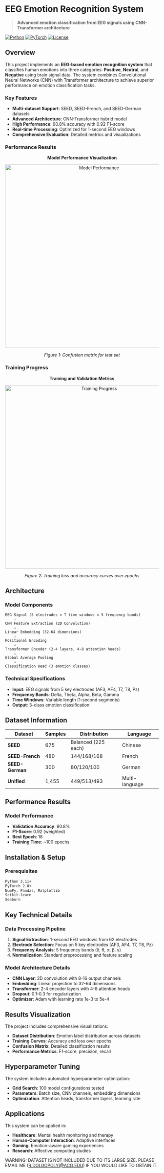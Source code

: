 # EEG Emotion Recognition System

> **Advanced emotion classification from EEG signals using CNN-Transformer architecture**

[![Python](https://img.shields.io/badge/Python-3.11+-blue.svg)](https://python.org)
[![PyTorch](https://img.shields.io/badge/PyTorch-2.0+-red.svg)](https://pytorch.org)
[![License](https://img.shields.io/badge/License-MIT-green.svg)](LICENSE)

## Overview

This project implements an **EEG-based emotion recognition system** that classifies human emotions into three categories: **Positive**, **Neutral**, and **Negative** using brain signal data. The system combines Convolutional Neural Networks (CNN) with Transformer architecture to achieve superior performance on emotion classification tasks.

### Key Features

- **Multi-dataset Support**: SEED, SEED-French, and SEED-German datasets
- **Advanced Architecture**: CNN-Transformer hybrid model
- **High Performance**: 90.8% accuracy with 0.92 F1-score
- **Real-time Processing**: Optimized for 1-second EEG windows
- **Comprehensive Evaluation**: Detailed metrics and visualizations

### Performance Results

<div align="center">

**Model Performance Visualization**

<img width="600" alt="Model Performance" src="https://github.com/user-attachments/assets/6974eb40-4b8d-4c83-a7bb-d59fba9b8f5d" />

*Figure 1: Confusion matrix for test set*

</div>

### Training Progress

<div align="center">

**Training and Validation Metrics**

<img width="600" alt="Training Progress" src="https://github.com/user-attachments/assets/f75da091-8e0c-4394-b2f8-32e300ce3854" />

*Figure 2: Training loss and accuracy curves over epochs*

</div>

## Architecture

### Model Components

```
EEG Signal (5 electrodes × T time windows × 5 frequency bands)
    ↓
CNN Feature Extraction (2D Convolution)
    ↓
Linear Embedding (32-64 dimensions)
    ↓
Positional Encoding
    ↓
Transformer Encoder (2-4 layers, 4-8 attention heads)
    ↓
Global Average Pooling
    ↓
Classification Head (3 emotion classes)
```

### Technical Specifications

- **Input**: EEG signals from 5 key electrodes (AF3, AF4, T7, T8, Pz)
- **Frequency Bands**: Delta, Theta, Alpha, Beta, Gamma
- **Time Windows**: Variable length (1-second segments)
- **Output**: 3-class emotion classification

## Dataset Information

| Dataset | Samples | Distribution | Language |
|---------|---------|-------------|----------|
| **SEED** | 675 | Balanced (225 each) | Chinese |
| **SEED-French** | 480 | 144/168/168 | French |
| **SEED-German** | 300 | 80/120/100 | German |
| **Unified** | 1,455 | 449/513/493 | Multi-language |

## Performance Results

### Model Performance
- **Validation Accuracy**: 90.8%
- **F1-Score**: 0.92 (weighted)
- **Best Epoch**: 18
- **Training Time**: ~100 epochs

## Installation & Setup

### Prerequisites
```bash
Python 3.11+
PyTorch 2.0+
NumPy, Pandas, Matplotlib
Scikit-learn
Seaborn
```

## Key Technical Details

### Data Processing Pipeline
1. **Signal Extraction**: 1-second EEG windows from 62 electrodes
2. **Electrode Selection**: Focus on 5 key electrodes (AF3, AF4, T7, T8, Pz)
3. **Frequency Analysis**: 5 frequency bands (δ, θ, α, β, γ)
4. **Normalization**: Standard preprocessing and feature scaling

### Model Architecture Details
- **CNN Layer**: 2D convolution with 8-16 output channels
- **Embedding**: Linear projection to 32-64 dimensions
- **Transformer**: 2-4 encoder layers with 4-8 attention heads
- **Dropout**: 0.1-0.3 for regularization
- **Optimizer**: Adam with learning rate 1e-3 to 5e-4

## Results Visualization

The project includes comprehensive visualizations:
- **Dataset Distribution**: Emotion label distribution across datasets
- **Training Curves**: Accuracy and loss over epochs
- **Confusion Matrix**: Detailed classification results
- **Performance Metrics**: F1-score, precision, recall

## Hyperparameter Tuning

The system includes automated hyperparameter optimization:
- **Grid Search**: 100 model configurations tested
- **Parameters**: Batch size, CNN channels, embedding dimensions
- **Optimization**: Attention heads, transformer layers, learning rate

## Applications

This system can be applied in:
- **Healthcare**: Mental health monitoring and therapy
- **Human-Computer Interaction**: Adaptive interfaces
- **Gaming**: Emotion-aware gaming experiences
- **Research**: Affective computing studies

WARNING: DATASET IS NOT INCLUDED DUE TO ITS LARGE SIZE. PLEASE EMAIL ME (R.DOLGOPOLYI@ACG.EDU) IF YOU WOULD LIKE TO OBTAIN IT. 

